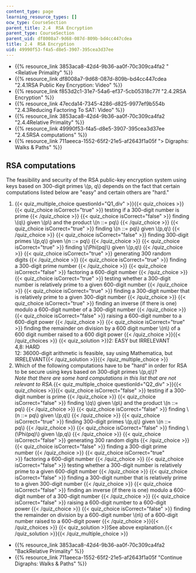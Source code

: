```yaml
---
content_type: page
learning_resource_types: []
ocw_type: CourseSection
parent_title: 2.4  RSA Encryption
parent_type: CourseSection
parent_uid: df8008a7-9d68-087d-809b-bd4cc447cdea
title: 2.4  RSA Encryption
uid: 49990f53-f4a5-d8e5-3907-395cea3d37ee
---
```


*   {{% resource_link 3853aca8-42d4-9b36-aa0f-70c309ca4fa2 "\<Relative Primality" %}}
*   {{% resource_link df8008a7-9d68-087d-809b-bd4cc447cdea "2.4.1RSA Public Key Encryption: Video" %}}
*   {{% resource_link f853d2c1-31e7-54a6-ef37-5cb05318c77f "2.4.2RSA Encryption" %}}
*   {{% resource_link 47ecda14-7345-4286-d825-9977ef9b554b "2.4.3Reducing Factoring To SAT: Video" %}}
*   {{% resource_link 3853aca8-42d4-9b36-aa0f-70c309ca4fa2 "2.4.4Relative Primality" %}}
*   {{% resource_link 49990f53-f4a5-d8e5-3907-395cea3d37ee "2.4.5RSA computations" %}}
*   {{% resource_link 711aeeca-1552-65f2-21e5-af2643f1a05f "\> Digraphs: Walks & Paths" %}}

RSA computations
----------------

  

The feasibility and security of the RSA public-key encryption system using keys based on 300-digit primes \\(p, q\\) depends on the fact that certain computations listed below are "easy" and certain others are "hard."

1.  {{< quiz_multiple_choice questionId="Q1_div" >}}{{< quiz_choices >}}{{< quiz_choice isCorrect="true" >}}&nbsp;testing if a 300-digit number is prime&nbsp;{{< /quiz_choice >}}
    {{< quiz_choice isCorrect="false" >}}&nbsp;finding \\(q\\) given \\(p\\) and the product \\(n ::= pq\\)&nbsp;{{< /quiz_choice >}}
    {{< quiz_choice isCorrect="true" >}}&nbsp;finding \\(n ::= pq\\) given \\(p,q\\)&nbsp;{{< /quiz_choice >}}
    {{< quiz_choice isCorrect="false" >}}&nbsp;finding 300-digit primes \\(p,q\\) given \\(n ::= pq\\)&nbsp;{{< /quiz_choice >}}
    {{< quiz_choice isCorrect="true" >}}&nbsp;finding \\(\\Phi(pq)\\) given \\(p,q\\)&nbsp;{{< /quiz_choice >}}
    {{< quiz_choice isCorrect="true" >}}&nbsp;generating 300 random digits&nbsp;{{< /quiz_choice >}}
    {{< quiz_choice isCorrect="true" >}}&nbsp;finding a 300-digit prime number&nbsp;{{< /quiz_choice >}}
    {{< quiz_choice isCorrect="false" >}}&nbsp;factoring a 600-digit number&nbsp;{{< /quiz_choice >}}
    {{< quiz_choice isCorrect="true" >}}&nbsp;testing whether a 300-digit number is relatively prime to a given 600-digit number&nbsp;{{< /quiz_choice >}}
    {{< quiz_choice isCorrect="true" >}}&nbsp;finding a 300-digit number that is relatively prime to a given 300-digit number&nbsp;{{< /quiz_choice >}}
    {{< quiz_choice isCorrect="true" >}}&nbsp;finding an inverse (if there is one) modulo a 600-digit number of a 300-digit number&nbsp;{{< /quiz_choice >}}
    {{< quiz_choice isCorrect="false" >}}&nbsp;raising a 600-digit number to a 600-digit power&nbsp;{{< /quiz_choice >}}
    {{< quiz_choice isCorrect="true" >}}&nbsp;finding the remainder on division by a 600 digit number \\(n\\) of a 600 digit number raised to a 600 digit power&nbsp;{{< /quiz_choice >}}{{< /quiz_choices >}}
    {{< quiz_solution >}}2: EASY but IRRELEVANT  
    4,8: HARD  
    12: 36000-digit arithmetic is feasible, say using Mathematica, but IRRELEVANT{{< /quiz_solution >}}{{< /quiz_multiple_choice >}}
2.  Which of the following computations have to be "hard" in order for RSA to be secure using keys based on 300-digit primes \\(p,q\\)?  
    _Note that there are some hard computations in this list that are not relevant to RSA._{{< quiz_multiple_choice questionId="Q2_div" >}}{{< quiz_choices >}}{{< quiz_choice isCorrect="false" >}}&nbsp;testing if a 300-digit number is prime&nbsp;{{< /quiz_choice >}}
    {{< quiz_choice isCorrect="false" >}}&nbsp;finding \\(q\\) given \\(p\\) and the product \\(n ::= pq\\)&nbsp;{{< /quiz_choice >}}
    {{< quiz_choice isCorrect="false" >}}&nbsp;finding \\(n ::= pq\\) given \\(p,q\\)&nbsp;{{< /quiz_choice >}}
    {{< quiz_choice isCorrect="true" >}}&nbsp;finding 300-digit primes \\(p,q\\) given \\(n ::= pq\\)&nbsp;{{< /quiz_choice >}}
    {{< quiz_choice isCorrect="false" >}}&nbsp;finding \\(\\Phi(pq)\\) given \\(p,q\\)&nbsp;{{< /quiz_choice >}}
    {{< quiz_choice isCorrect="false" >}}&nbsp;generating 300 random digits&nbsp;{{< /quiz_choice >}}
    {{< quiz_choice isCorrect="false" >}}&nbsp;finding a 300-digit prime number&nbsp;{{< /quiz_choice >}}
    {{< quiz_choice isCorrect="true" >}}&nbsp;factoring a 600-digit number&nbsp;{{< /quiz_choice >}}
    {{< quiz_choice isCorrect="false" >}}&nbsp;testing whether a 300-digit number is relatively prime to a given 600-digit number&nbsp;{{< /quiz_choice >}}
    {{< quiz_choice isCorrect="false" >}}&nbsp;finding a 300-digit number that is relatively prime to a given 300-digit number&nbsp;{{< /quiz_choice >}}
    {{< quiz_choice isCorrect="false" >}}&nbsp;finding an inverse (if there is one) modulo a 600-digit number of a 300-digit number&nbsp;{{< /quiz_choice >}}
    {{< quiz_choice isCorrect="false" >}}&nbsp;raising a 600-digit number to a 600-digit power&nbsp;{{< /quiz_choice >}}
    {{< quiz_choice isCorrect="false" >}}&nbsp;finding the remainder on division by a 600-digit number \\(n\\) of a 600-digit number raised to a 600-digit power&nbsp;{{< /quiz_choice >}}{{< /quiz_choices >}}
    {{< quiz_solution >}}See above explanation.{{< /quiz_solution >}}{{< /quiz_multiple_choice >}}

*   {{% resource_link 3853aca8-42d4-9b36-aa0f-70c309ca4fa2 "BackRelative Primality" %}}
*   {{% resource_link 711aeeca-1552-65f2-21e5-af2643f1a05f "Continue Digraphs: Walks & Paths" %}}